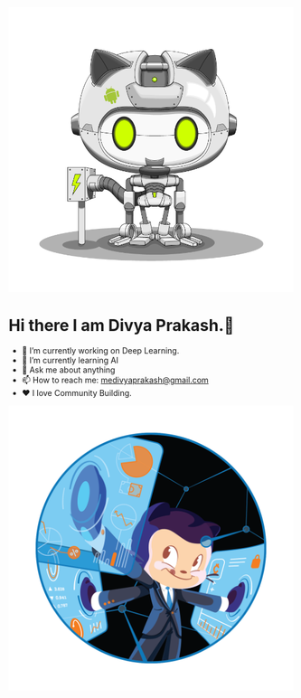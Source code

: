 ![image](https://raw.githubusercontent.com/divyaprakash-Rx/divyaprakash-Rx/master/octocats/droidtocat.png)
 # Hi there I am Divya Prakash.👋

- 🔭 I’m currently working on Deep Learning.
- 🌱 I’m currently learning AI
- 💬 Ask me about anything
- 📫 How to reach me: medivyaprakash@gmail.com
- ❤ I love Community Building.

![image](https://raw.githubusercontent.com/divyaprakash-Rx/divyaprakash-Rx/master/octocats/Fintechtocat.png)
